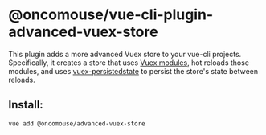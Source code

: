 # @oncomouse/vue-cli-plugin-advanced-vuex-store

This plugin adds a more advanced Vuex store to your vue-cli projects. Specifically, it creates a store that uses [Vuex modules](https://vuex.vuejs.org/guide/modules.html), hot reloads those modules, and uses [vuex-persistedstate](https://github.com/robinvdvleuten/vuex-persistedstate) to persist the store's state between reloads.

## Install:

```bash
vue add @oncomouse/advanced-vuex-store
```

